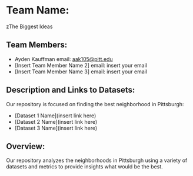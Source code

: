 # Team Name: 

zThe Biggest Ideas

## Team Members:

- Ayden Kauffman email: aak105@pitt.edu
- [Insert Team Member Name 2] email: insert your email
- [Insert Team Member Name 3] email: insert your email

## Description and Links to Datasets:

Our repository is focused on finding the best neighborhood in Pittsburgh:

- [Dataset 1 Name](insert link here)
- [Dataset 2 Name](insert link here)
- [Dataset 3 Name](insert link here)



## Overview:

Our repository analyzes the neighborhoods in Pittsburgh using a variety of datasets and metrics to provide insights what would be the best.
